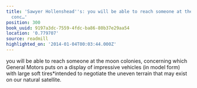 ```yaml
---
title: 'Sawyer Hollenshead''s: you will be able to reach someone at the moon colonies,
  conc…'
position: 300
book_uuid: 9197a3dc-7559-4fdc-ba86-80b37e29aa54
location: '0.779707'
source: readmill
highlighted_on: '2014-01-04T00:03:44.000Z'
---
```


you will be able to reach someone at the moon colonies, concerning which General Motors puts on a display of impressive vehicles (in model form) with large soft tires*intended to negotiate the uneven terrain that may exist on our natural satellite.